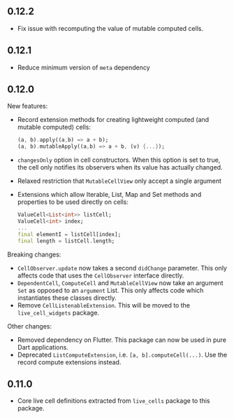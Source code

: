 ## 0.12.2

* Fix issue with recomputing the value of mutable computed cells.

## 0.12.1

* Reduce minimum version of `meta` dependency

## 0.12.0

New features:

* Record extension methods for creating lightweight computed (and mutable computed) cells:

  ```dart
  (a, b).apply((a,b) => a + b);
  (a, b).mutableApply((a,b) => a + b, (v) {...});
  ```

* `changesOnly` option in cell constructors. When this option is set to true, the cell only
  notifies its observers when its value has actually changed.

* Relaxed restriction that `MutableCellView` only accept a single argument

* Extensions which allow Iterable, List, Map and Set methods and properties to be used directly on
  cells:

  ```dart
  ValueCell<List<int>> listCell;
  ValueCell<int> index;
  ... 
  final elementI = listCell[index];
  final length = listCell.length;
  ```

Breaking changes:

* `CellObserver.update` now takes a second `didChange` parameter. This only affects code that
  uses the `CellObserver` interface directly.
* `DependentCell`, `ComputeCell` and `MutableCellView` now take an argument `Set` as opposed to an
  `argument` List. This only affects code which instantiates these classes directly.
* Remove `CellListenableExtension`. This will be moved to the `live_cell_widgets` package.

Other changes:

* Removed dependency on Flutter. This package can now be used in pure Dart applications.
* Deprecated `ListComputeExtension`, i.e. `[a, b].computeCell(...)`. Use the record compute extensions
  instead.

## 0.11.0

* Core live cell definitions extracted from `live_cells` package to this package.